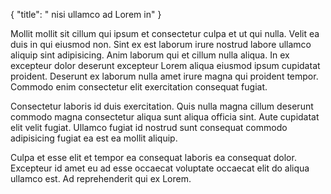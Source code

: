 {
  "title": " nisi ullamco ad Lorem in"
}

Mollit mollit sit cillum qui ipsum et consectetur culpa et ut qui nulla. Velit ea duis in qui eiusmod non. Sint ex est laborum irure nostrud labore ullamco aliquip sint adipisicing. Anim laborum qui et cillum nulla aliqua. In ex excepteur dolor deserunt excepteur Lorem aliqua eiusmod ipsum cupidatat proident. Deserunt ex laborum nulla amet irure magna qui proident tempor. Commodo enim consectetur elit exercitation consequat fugiat.

Consectetur laboris id duis exercitation. Quis nulla magna cillum deserunt commodo magna consectetur aliqua sunt aliqua officia sint. Aute cupidatat elit velit fugiat. Ullamco fugiat id nostrud sunt consequat commodo adipisicing fugiat ea est ea mollit aliquip.

Culpa et esse elit et tempor ea consequat laboris ea consequat dolor. Excepteur id amet eu ad esse occaecat voluptate occaecat elit do aliqua ullamco est. Ad reprehenderit qui ex Lorem.